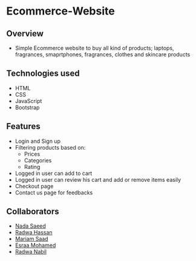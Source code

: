 # Ecommerce-Website
## Overview
* Simple Ecommerce website to buy all kind of products; laptops, fragrances, smaprtphones, fragrances, clothes and skincare products 
## Technologies used
* HTML
* CSS
* JavaScript
* Bootstrap
## Features
* Login and Sign up
* Filtering products based on:
  * Prices
  * Categories
  * Rating
* Logged in user can add to cart
* Logged in user can review his cart and add or remove items easily
* Checkout page
* Contact us page for feedbacks
## Collaborators
* [Nada Saeed](https://github.com/Nada98Sakr)
* [Radwa Hassan](https://github.com/RadwaHassan99)
* [Mariam Saad](https://github.com/MariamSMoustafa)
* [Esraa Mohamed](https://github.com/Esraamohamed0)
* [Radwa Nabil](https://github.com/radwanabil)



